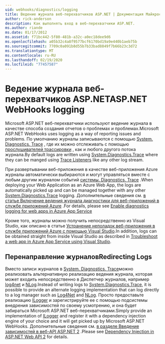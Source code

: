 ```yaml
---
uid: webhooks/diagnostics/logging
title: Ведение журнала веб-перехватчиков ASP.NET | Документация Майкрософт
author: rick-anderson
description: Как выполнять вход в веб-перехватчики ASP.NET.
ms.author: riande
ms.date: 01/17/2012
ms.assetid: f71bc442-5f80-481b-a32c-a0ec18dee9d6
ms.openlocfilehash: a05b32c4a8f9577bcf6170bd19a9e440b1aeb75b
ms.sourcegitcommit: 7709c0a091b8d55b7b33bad8849f7b66b23c3d72
ms.translationtype: MT
ms.contentlocale: ru-RU
ms.lasthandoff: 02/19/2020
ms.locfileid: "77457587"
---
```

# <a name="aspnet-webhooks-logging"></a><span data-ttu-id="3ef5c-103">Ведение журнала веб-перехватчиков ASP.NET</span><span class="sxs-lookup"><span data-stu-id="3ef5c-103">ASP.NET WebHooks logging</span></span>

<span data-ttu-id="3ef5c-104">Microsoft ASP.NET веб-перехватчики используют ведение журнала в качестве способа создания отчетов о проблемах и проблемах.</span><span class="sxs-lookup"><span data-stu-id="3ef5c-104">Microsoft ASP.NET WebHooks uses logging as a way of reporting issues and problems.</span></span> <span data-ttu-id="3ef5c-105">По умолчанию журналы записываются с помощью [System. Diagnostics. Trace](https://msdn.microsoft.com/library/system.diagnostics.trace) , где их можно отслеживать с помощью [прослушивателей трассировки](https://msdn.microsoft.com/library/system.diagnostics.tracelistener.aspx) , как и любого другого потока журнала.</span><span class="sxs-lookup"><span data-stu-id="3ef5c-105">By default logs are written using [System.Diagnostics.Trace](https://msdn.microsoft.com/library/system.diagnostics.trace) where they can be manged using [Trace Listeners](https://msdn.microsoft.com/library/system.diagnostics.tracelistener.aspx) like any other log stream.</span></span>

<span data-ttu-id="3ef5c-106">При развертывании веб-приложения в качестве веб-приложения Azure журналы автоматически выбираются и могут управляться вместе с любым другим журналом событий [системы. Diagnostics. Trace](https://msdn.microsoft.com/library/system.diagnostics.trace) .</span><span class="sxs-lookup"><span data-stu-id="3ef5c-106">When deploying your Web Application as an Azure Web App, the logs are automatically picked up and can be managed together with any other [System.Diagnostics.Trace](https://msdn.microsoft.com/library/system.diagnostics.trace) logging.</span></span> <span data-ttu-id="3ef5c-107">Дополнительные сведения см. [в статье Включение ведения журнала диагностики для веб-приложений в службе приложений Azure](https://azure.microsoft.com/documentation/articles/web-sites-enable-diagnostic-log/) .</span><span class="sxs-lookup"><span data-stu-id="3ef5c-107">For details, please see [Enable diagnostics logging for web apps in Azure App Service](https://azure.microsoft.com/documentation/articles/web-sites-enable-diagnostic-log/)</span></span>

<span data-ttu-id="3ef5c-108">Кроме того, журналы можно получить непосредственно из Visual Studio, как описано в статье [Устранение неполадок веб-приложения в службе приложений Azure с помощью Visual Studio](https://azure.microsoft.com/documentation/articles/web-sites-dotnet-troubleshoot-visual-studio/#webserverlogs).</span><span class="sxs-lookup"><span data-stu-id="3ef5c-108">In addition, logs can be obtained straight from inside Visual Studio as described in [Troubleshoot a web app in Azure App Service using Visual Studio](https://azure.microsoft.com/documentation/articles/web-sites-dotnet-troubleshoot-visual-studio/#webserverlogs).</span></span>

## <a name="redirecting-logs"></a><span data-ttu-id="3ef5c-109">Перенаправление журналов</span><span class="sxs-lookup"><span data-stu-id="3ef5c-109">Redirecting Logs</span></span>

<span data-ttu-id="3ef5c-110">Вместо записи журналов в [System. Diagnostics. Trace](https://msdn.microsoft.com/library/system.diagnostics.trace)можно реализовать альтернативную реализацию ведения журнала, которая может входить непосредственно в Диспетчер журналов, например [log4net](http://logging.apache.org/log4net/) и [NLog](http://nlog-project.org/).</span><span class="sxs-lookup"><span data-stu-id="3ef5c-110">Instead of writing logs to [System.Diagnostics.Trace](https://msdn.microsoft.com/library/system.diagnostics.trace), it is possible to provide an alternate logging implementation that can log directly to a log manager such as [Log4Net](http://logging.apache.org/log4net/) and [NLog](http://nlog-project.org/).</span></span> <span data-ttu-id="3ef5c-111">Просто предоставьте реализацию [ILogger](https://github.com/aspnet/AspNetWebHooks/blob/master/src/Microsoft.AspNet.WebHooks.Common/Diagnostics/ILogger.cs) и зарегистрируйте ее с помощью подсистемы внедрения зависимостей по своему усмотрению, и она будет забираться Microsoft ASP.NET веб-перехватчиками.</span><span class="sxs-lookup"><span data-stu-id="3ef5c-111">Simply provide an implementation of [ILogger](https://github.com/aspnet/AspNetWebHooks/blob/master/src/Microsoft.AspNet.WebHooks.Common/Diagnostics/ILogger.cs) and register it with a dependency injection engine of your choice and it will get picked up by Microsoft ASP.NET WebHooks.</span></span> <span data-ttu-id="3ef5c-112">Дополнительные сведения см. [в разделе Введение зависимостей в веб-API ASP.NET 2](https://www.asp.net/web-api/overview/advanced/dependency-injection) .</span><span class="sxs-lookup"><span data-stu-id="3ef5c-112">Please see [Dependency Injection in ASP.NET Web API 2](https://www.asp.net/web-api/overview/advanced/dependency-injection) for details.</span></span>
